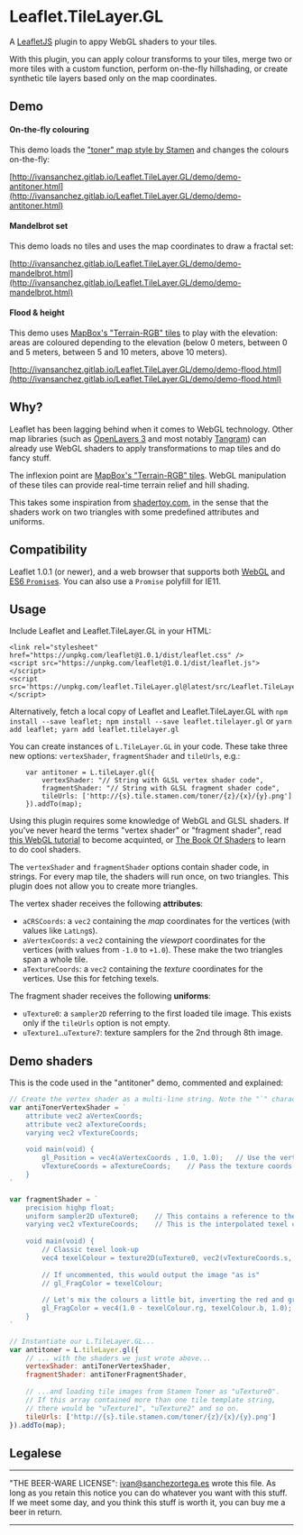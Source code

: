 # Leaflet.TileLayer.GL

A [LeafletJS](http://www.leafletjs.com) plugin to appy WebGL shaders to your tiles.

With this plugin, you can apply colour transforms to your tiles, merge two or 
more tiles with a custom function, perform on-the-fly hillshading, or create synthetic
tile layers based only on the map coordinates.

## Demo

#### On-the-fly colouring

This demo loads the ["toner" map style by Stamen](http://maps.stamen.com/toner/) and changes the colours on-the-fly:

[http://ivansanchez.gitlab.io/Leaflet.TileLayer.GL/demo/demo-antitoner.html](http://ivansanchez.gitlab.io/Leaflet.TileLayer.GL/demo/demo-antitoner.html)

#### Mandelbrot set

This demo loads no tiles and uses the map coordinates to draw a fractal set:

[http://ivansanchez.gitlab.io/Leaflet.TileLayer.GL/demo/demo-mandelbrot.html](http://ivansanchez.gitlab.io/Leaflet.TileLayer.GL/demo/demo-mandelbrot.html)


#### Flood & height

This demo uses [MapBox's "Terrain-RGB" tiles](https://www.mapbox.com/blog/terrain-rgb/) to play with the elevation: areas are coloured depending to the elevation (below 0 meters, between 0 and 5 meters, between 5 and 10 meters, above 10 meters).

[http://ivansanchez.gitlab.io/Leaflet.TileLayer.GL/demo/demo-flood.html](http://ivansanchez.gitlab.io/Leaflet.TileLayer.GL/demo/demo-flood.html)


## Why?

Leaflet has been lagging behind when it comes to WebGL technology. Other map libraries (such as [OpenLayers 3]() and most notably [Tangram](https://mapzen.com/products/tangram/)) can already use WebGL shaders to apply transformations to map tiles and do fancy stuff.

The inflexion point are [MapBox's "Terrain-RGB" tiles](https://www.mapbox.com/blog/terrain-rgb/). WebGL manipulation of these tiles can provide real-time terrain relief and hill shading.

This takes some inspiration from [shadertoy.com](http://www.shadertoy.com), in the sense that the shaders work on two triangles with some predefined attributes and uniforms.

## Compatibility

Leaflet 1.0.1 (or newer), and a web browser that supports both [WebGL](http://caniuse.com/#search=webgl) and [ES6 `Promise`s](http://caniuse.com/#search=promise). You can also use a `Promise` polyfill for IE11.

## Usage

Include Leaflet and Leaflet.TileLayer.GL in your HTML:

```
<link rel="stylesheet" href="https://unpkg.com/leaflet@1.0.1/dist/leaflet.css" />
<script src="https://unpkg.com/leaflet@1.0.1/dist/leaflet.js"></script>
<script src='https://unpkg.com/leaflet.TileLayer.gl@latest/src/Leaflet.TileLayer.GL'></script>
```

Alternatively, fetch a local copy of Leaflet and Leaflet.TileLayer.GL with `npm install --save leaflet; npm install --save leaflet.tilelayer.gl` or `yarn add leaflet; yarn add leaflet.tilelayer.gl`

You can create instances of `L.TileLayer.GL` in your code. These take three new options: `vertexShader`, `fragmentShader` and `tileUrls`, e.g.:

```
	var antitoner = L.tileLayer.gl({
		vertexShader: "// String with GLSL vertex shader code",
		fragmentShader: "// String with GLSL fragment shader code",
		tileUrls: ['http://{s}.tile.stamen.com/toner/{z}/{x}/{y}.png']
	}).addTo(map);
```

Using this plugin requires some knowledge of WebGL and GLSL shaders. If you've never heard the terms "vertex shader" or "fragment shader", read [this WebGL tutorial](https://developer.mozilla.org/en-US/docs/Web/API/WebGL_API/Tutorial/Getting_started_with_WebGL) to become acquinted, or [The Book Of Shaders](https://thebookofshaders.com/) to learn to do cool shaders.

The `vertexShader` and `fragmentShader` options contain shader code, in strings. For every map tile, the shaders will run once, on two triangles. This plugin does not allow you to create more triangles.

The vertex shader receives the following **attributes**:

* `aCRSCoords`: a `vec2` containing the *map* coordinates for the vertices (with values like `LatLng`s).
* `aVertexCoords`: a `vec2` containing the *viewport* coordinates for the vertices (with values from `-1.0` to `+1.0`). These make the two triangles span a whole tile.
* `aTextureCoords`: a `vec2` containing the *texture* coordinates for the vertices. Use this for fetching texels.

The fragment shader receives the following **uniforms**:

* `uTexture0`: a `sampler2D` referring to the first loaded tile image. This exists only if the `tileUrls` option is not empty.
* `uTexture1`..`uTexture7`: texture samplers for the 2nd through 8th image.

## Demo shaders

This is the code used in the "antitoner" demo, commented and explained:

```js
// Create the vertex shader as a multi-line string. Note the "`" character, valid only in ES6 JavaScript.
var antiTonerVertexShader = `
	attribute vec2 aVertexCoords;
	attribute vec2 aTextureCoords;
	varying vec2 vTextureCoords;
	
	void main(void) {
		gl_Position = vec4(aVertexCoords , 1.0, 1.0);	// Use the vertex coords as given
		vTextureCoords = aTextureCoords;	// Pass the texture coords to the frag shader
	}
`

var fragmentShader = `
	precision highp float;
	uniform sampler2D uTexture0;	// This contains a reference to the tile image loaded from the network
	varying vec2 vTextureCoords;	// This is the interpolated texel coords for this fragment
	
	void main(void) {
		// Classic texel look-up
		vec4 texelColour = texture2D(uTexture0, vec2(vTextureCoords.s, vTextureCoords.t));
		
		// If uncommented, this would output the image "as is"
		// gl_FragColor = texelColour;
		
		// Let's mix the colours a little bit, inverting the red and green channels.
		gl_FragColor = vec4(1.0 - texelColour.rg, texelColour.b, 1.0);
	}
`

// Instantiate our L.TileLayer.GL...
var antitoner = L.tileLayer.gl({
	// ... with the shaders we just wrote above...
	vertexShader: antiTonerVertexShader,
	fragmentShader: antiTonerFragmentShader,
	 
	// ...and loading tile images from Stamen Toner as "uTexture0".
	// If this array contained more than one tile template string, 
	// there would be "uTexture1", "uTexture2" and so on.
	tileUrls: ['http://{s}.tile.stamen.com/toner/{z}/{x}/{y}.png']
}).addTo(map);
```

## Legalese

----------------------------------------------------------------------------

"THE BEER-WARE LICENSE":
<ivan@sanchezortega.es> wrote this file. As long as you retain this notice you
can do whatever you want with this stuff. If we meet some day, and you think
this stuff is worth it, you can buy me a beer in return.

----------------------------------------------------------------------------

